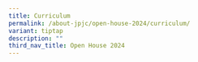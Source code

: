 ```yaml
---
title: Curriculum
permalink: /about-jpjc/open-house-2024/curriculum/
variant: tiptap
description: ""
third_nav_title: Open House 2024
---
```

